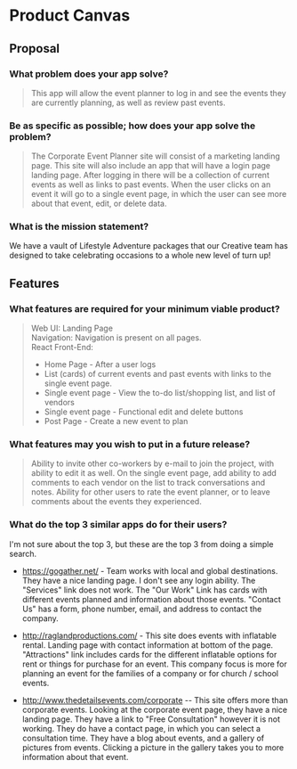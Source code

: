 # Product Canvas

## Proposal

### What problem does your app solve?

> This app will allow the event planner to log in and see the events they are currently planning, as well as review past events.

### Be as specific as possible; how does your app solve the problem?

> The Corporate Event Planner site will consist of a marketing landing page. This site will also include an app that will have a login page landing page. After logging in there will be a collection of current events as well as links to past events. When the user clicks on an event it will go to a single event page, in which the user can see more about that event, edit, or delete data.

### What is the mission statement?

We have a vault of Lifestyle Adventure packages that our Creative team has designed to take celebrating occasions to a whole new level of turn up!

## Features

### What features are required for your minimum viable product?

> Web UI: Landing Page  
> Navigation: Navigation is present on all pages.  
> React Front-End:  
> - Home Page - After a user logs
> - List (cards) of current events and past events with links to the single event page.
> - Single event page - View the to-do list/shopping list, and list of vendors
> - Single event page - Functional edit and delete buttons
> - Post Page - Create a new event to plan

### What features may you wish to put in a future release?

> Ability to invite other co-workers by e-mail to join the project, with ability to edit it as well. 
> On the single event page, add ability to add comments to each vendor on the list to track conversations and notes.
> Ability for other users to rate the event planner, or to leave comments about the events they experienced.

### What do the top 3 similar apps do for their users?

I'm not sure about the top 3, but these are the top 3 from doing a simple search.

- https://gogather.net/ - Team works with local and global destinations. They have a nice landing page. I don't see any login ability. The "Services" link does not work. The "Our Work" Link has cards with different events planned and information about those events. "Contact Us" has a form, phone number, email, and address to contact the company.

- http://raglandproductions.com/ - This site does events with inflatable rental. Landing page with contact information at bottom of the page. "Attractions" link includes cards for the different inflatable options for rent or things for purchase for an event. This company focus is more for planning an event for the families of a company or for church / school events.

- http://www.thedetailsevents.com/corporate -- This site offers more than corporate events. Looking at the corporate event page, they have a nice landing page. They have a link to "Free Consultation" however it is not working. They do have a contact page, in which you can select a consultation time. They have a blog about events, and a gallery of pictures from events. Clicking a picture in the gallery takes you to more information about that event.